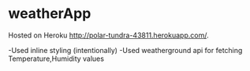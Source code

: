 # weatherApp

Hosted on Heroku  http://polar-tundra-43811.herokuapp.com/.

-Used inline styling (intentionally)
-Used weatherground api for fetching Temperature,Humidity values
